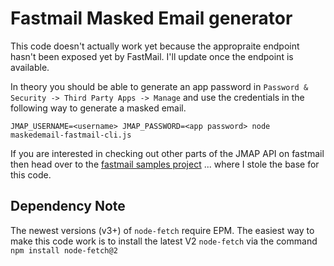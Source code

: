 # Fastmail Masked Email generator 

This code doesn't actually work yet because the appropraite endpoint hasn't been exposed yet by FastMail. I'll update once the endpoint is available. 

In theory you should be able to generate an app password in `Password & Security -> Third Party Apps -> Manage` and use the credentials in the following way to generate a masked email. 

```
JMAP_USERNAME=<username> JMAP_PASSWORD=<app password> node maskedemail-fastmail-cli.js
```

If you are interested in checking out other parts of the JMAP API on fastmail then head over to the [fastmail samples project](https://github.com/fastmail/JMAP-Samples)   ... where I stole the base for this code. 

## Dependency Note

The newest versions (v3+) of `node-fetch` require EPM. The easiest way to make this code work is to install the latest V2 `node-fetch` via the command `npm install node-fetch@2`


